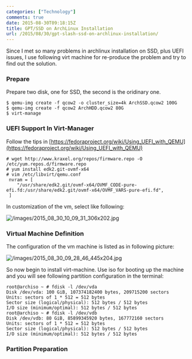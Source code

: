 ```yaml
---
categories: ["Technology"]
comments: true
date: 2015-08-30T09:18:15Z
title: GPT/SSD on ArchLinux Installation
url: /2015/08/30/gpt-slash-ssd-on-archlinux-installation/
---
```


Since I met so many problems in archlinux installation on SSD, plus UEFI issues, I use
following virt machine for re-produce the problem and try to find out the solution.    
### Prepare
Prepare two disk, one for SSD, the second is the oridinary one.   

```
$ qemu-img create -f qcow2 -o cluster_size=4k ArchSSD.qcow2 100G
$ qemu-img create -f qcow2 ArchHDD.qcow2 80G
$ virt-manage
```
### UEFI Support In Virt-Manager
Follow the tips in
[https://fedoraproject.org/wiki/Using_UEFI_with_QEMU](https://fedoraproject.org/wiki/Using_UEFI_with_QEMU)    

```
# wget http://www.kraxel.org/repos/firmware.repo -O /etc/yum.repos.d/firmware.repo
# yum install edk2.git-ovmf-x64
# vim /etc/libvirt/qemu.conf
 nvram = [
    "/usr/share/edk2.git/ovmf-x64/OVMF_CODE-pure-efi.fd:/usr/share/edk2.git/ovmf-x64/OVMF_VARS-pure-efi.fd",
 ]
```
In customization of the vm, select like following:   

![/images/2015_08_30_10_09_31_306x202.jpg](/images/2015_08_30_10_09_31_306x202.jpg)    

### Virtual Machine Definition
The configuration of the vm machine is listed as in following picture:    

![/images/2015_08_30_09_28_46_445x204.jpg](/images/2015_08_30_09_28_46_445x204.jpg)    

So now begin to install virt-machine. Use iso for booting up the machine and you will
see following partition configuration in the terminal:    

```
root@archiso ~ # fdisk -l /dev/vda
Disk /dev/vda: 100 GiB, 107374182400 bytes, 209715200 sectors
Units: sectors of 1 * 512 = 512 bytes
Sector size (logical/physical): 512 bytes / 512 bytes
I/O size (minimum/optimal): 512 bytes / 512 bytes
root@archiso ~ # fdisk -l /dev/vdb
Disk /dev/vdb: 80 GiB, 85899345920 bytes, 167772160 sectors
Units: sectors of 1 * 512 = 512 bytes
Sector size (logical/physical): 512 bytes / 512 bytes
I/O size (minimum/optimal): 512 bytes / 512 bytes
```
### Partition Preparation

